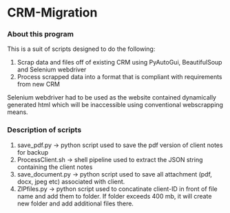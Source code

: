 # CRM-Migration

### About this program
This is a suit of scripts designed to do the following:

1. Scrap data and files off of existing CRM using PyAutoGui, BeautifulSoup and Selenium webdriver
1. Process scrapped data into a format that is compliant with requirements from new CRM

Selenium webdriver had to be used as the website contained dynamically generated html which will be inaccessible using conventional webscrapping means.

### Description of scripts

1. save_pdf.py -> python script used to save the pdf version of client notes for backup
1. ProcessClient.sh -> shell pipeline used to extract the JSON string containing the client notes
1. save_document.py -> python script used to save all attachment (pdf, docx, jpeg etc) associated with client. 
1. ZIPfiles.py -> python script used to concatinate client-ID in front of file name and add them to folder. If folder exceeds 400 mb, it will create new folder and add additional files there.

